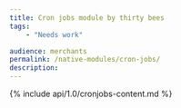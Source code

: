 ```yaml
---
title: Cron jobs module by thirty bees
tags:
    - "Needs work"

audience: merchants
permalink: /native-modules/cron-jobs/
description:
---
```


{% include api/1.0/cronjobs-content.md %}